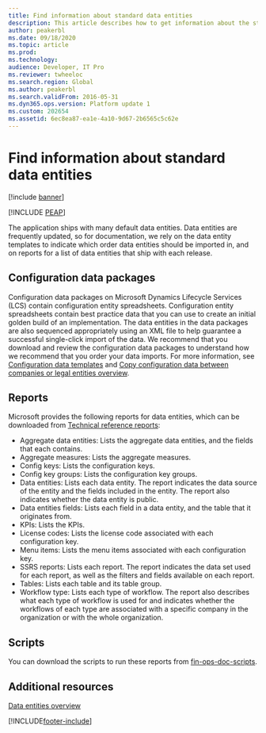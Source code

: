 ```yaml
---
title: Find information about standard data entities
description: This article describes how to get information about the standard data entities that are available and how to download the scripts to run the reports.
author: peakerbl
ms.date: 09/18/2020
ms.topic: article
ms.prod: 
ms.technology: 
audience: Developer, IT Pro
ms.reviewer: twheeloc
ms.search.region: Global
ms.author: peakerbl
ms.search.validFrom: 2016-05-31
ms.dyn365.ops.version: Platform update 1
ms.custom: 202654
ms.assetid: 6ec8ea87-ea1e-4a10-9d67-2b6565c5c62e
---
```


# Find information about standard data entities

[!include [banner](../includes/banner.md)]


[!INCLUDE [PEAP](../../../includes/peap-3.md)]

The application ships with many default data entities. Data entities are frequently updated, so for documentation, we rely on the data entity templates to indicate which order data entities should be imported in, and on reports for a list of data entities that ship with each release.

## Configuration data packages

Configuration data packages on Microsoft Dynamics Lifecycle Services (LCS) contain configuration entity spreadsheets. Configuration entity spreadsheets contain best practice data that you can use to create an initial golden build of an implementation. The data entities in the data packages are also sequenced appropriately using an XML file to help guarantee a successful single-click import of the data. We recommend that you download and review the configuration data packages to understand how we recommend that you order your data imports. For more information, see [Configuration data templates](configuration-data-templates.md) and [Copy configuration data between companies or legal entities overview](copy-configuration.md).

## Reports

Microsoft provides the following reports for data entities, which can be downloaded from [Technical reference reports](/dynamics/s-e/global/axtechrefrep_61):

- Aggregate data entities: Lists the aggregate data entities, and the fields that each contains.
- Aggregate measures: Lists the aggregate measures.
- Config keys: Lists the configuration keys. 
- Config key groups: Lists the configuration key groups.
- Data entities: Lists each data entity. The report indicates the data source of the entity and the fields included in the entity. The report also indicates whether the data entity is public.
- Data entities fields: Lists each field in a data entity, and the table that it originates from.
- KPIs: Lists the KPIs.
- License codes: Lists the license code associated with each configuration key.
- Menu items: Lists the menu items associated with each configuration key.
- SSRS reports: Lists each report. The report indicates the data set used for each report, as well as the filters and fields available on each report.
- Tables: Lists each table and its table group.
- Workflow type: Lists each type of workflow. The report also describes what each type of workflow is used for and indicates whether the workflows of each type are associated with a specific company in the organization or with the whole organization.

## Scripts

You can download the scripts to run these reports from [fin-ops-doc-scripts](https://github.com/microsoft/fin-ops-doc-scripts).

## Additional resources

[Data entities overview](data-entities.md)


[!INCLUDE[footer-include](../../../includes/footer-banner.md)]
